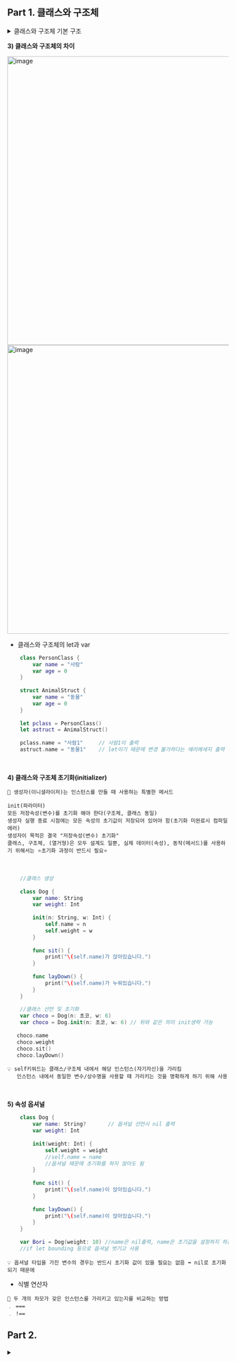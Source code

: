 


## Part 1. 클래스와 구조체

<details>
<summary> 클래스와 구조체 기본 구조 </summary>
	
__1) 클래스__
```
🔎 변수와 함수를 어떤 묶음으로 다룰 수 있는 것
   클래스 내부에는 직접 메서드(함수) 실행문이 올 수 없다.
```
<br>
    
    
- 클래스 생성
```swift
    calss Dog {
        var name = "강아지"
        var weight = 0
	
        func sit() {
            print("앉았습니다.")
        }
	
        func layDown() {
            print("누웠습니다.")
        }
    }
```
<br>
    
    
- 클래스 객체 생성
```swift
    var bori = Dog()
    //초기값 name = 강아지 / weight = 0

    bori.name = "보리"
    bori.weight = 15
    //설정 후 name = 보리 / weight = 15
    
    bori.sit()      // 앉았습니다.
    bori.layDown()  // 누웠습니다.
```
<br>
    
    
__2) 구조체__
- 구조체 생성
```swift
    struct Bird {
        var name = "새"
        var weight = 0.0
    
        func fly() {
            print("날아갑니다.")
        }
    }
```
<br>
    
    
- 구조체 객체 생성
```swift
    var aBird = Bird()
    //초기값 name = 새 / weight = 0.0
    
    aBird.name = "참새"
    aBird.weight = 0.3
    //설정 후 name = 참새 / weight = 0.3
    
    aBird.fly()     // 날아갑니다.
```
<br>
    
    
</details>

__3) 클래스와 구조체의 차이__
<br>


<img width="656" alt="image" src="https://user-images.githubusercontent.com/72385538/208584800-8f272687-4f03-4795-b4ed-a708ee042982.png">
<img width="656" alt="image" src="https://user-images.githubusercontent.com/72385538/208585383-c0aa9498-4ea1-4771-bd86-d3d2ecdb6cf8.png">

<br>


- 클래스와 구조체의 let과 var
```swift
    class PersonClass {
        var name = "사람"
        var age = 0
    }
    
    struct AnimalStruct {
        var name = "동물"
        var age = 0
    }
    
    let pclass = PersonClass()
    let astruct = AnimalStruct()
    
    pclass.name = "사람1"     // 사람1이 출력
    astruct.name = "동물1"    // let이기 때문에 변경 불가하다는 에러메세지 출력
```
<br>


__4) 클래스와 구조체 초기화(initializer)__
```
🔎 생성자(이니셜라이저)는 인스턴스를 만들 때 사용하는 특별한 메서드

init(파라미터)
모든 저장속성(변수)를 초기화 해야 한다(구조체, 클래스 동일)
생성자 실행 종료 시점에는 모든 속성의 초기값이 저장되어 있어야 함(초기화 미완료시 컴파일 에러)
생성자이 목적은 결국 "저장속성(변수) 초기화"
클래스, 구조체, (열거형)은 모두 설계도 일뿐, 실제 데이터(속성), 동작(메서드)를 사용하기 위해서는 ⭐️초기화 과정이 반드시 필요⭐️
```
<br>


```swift
    //클래스 생성
    
    class Dog {
        var name: String
        var weight: Int
        
        init(n: String, w: Int) {
            self.name = n
            self.weight = w
        }
        
        func sit() {
            print("\(self.name)가 앉아있습니다.")
        }
        
        func layDown() {
            print("\(self.name)가 누워있습니다.")
        }
    }
    
    //클래스 선언 및 초기화
    var choco = Dog(n: 초코, w: 6)
    var choco = Dog.init(n: 초코, w: 6) // 위와 같은 의미 init생략 가능
    
   choco.name
   choco.weight
   choco.sit()
   choco.layDown()
```
```
💡 self키워드는 클래스/구조체 내에서 해당 인스턴스(자기자신)을 가리킴
   인스턴스 내에서 동일한 변수/상수명을 사용할 때 가리키는 것을 명확하게 하기 위해 사용
```
<br>


__5) 속성 옵셔널__
```swift
    class Dog {
        var name: String?       // 옵셔널 선언시 nil 출력
        var weight: Int
        
        init(weight: Int) {     
            self.weight = weight
            //self.name = name
            //옵셔널 때문에 초기화를 하지 않아도 됨
        }
        
        func sit() {
            print("\(self.name)이 앉아있습니다.")
        }
        
        func layDown() {
            print("\(self.name)이 앉아있습니다.")
        }
    }
    
    var Bori = Dog(weight: 10) //name은 nil출력, name은 초기값을 설정하지 하든 안 하든 무관
    //if let bounding 등으로 옵셔널 벗기고 사용 
```
```
💡 옵셔널 타입을 가진 변수의 경우는 반드시 초기화 값이 있을 필요는 없음 ➡️ nil로 초기화 되기 때문에
```

- 식별 연산자
```
🔎 두 개의 차모가 갗은 인스턴스를 가리키고 있는지를 비교하는 방법
﹒ ===
﹒ !==
```
## Part 2. 

<details>
<summary> </summary>


</details>





